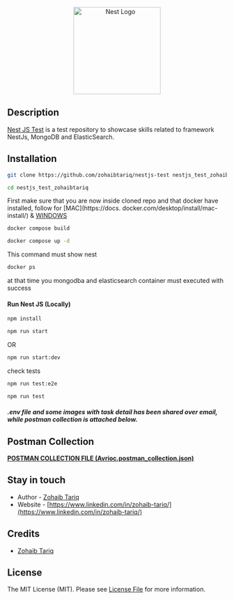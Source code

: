 <p align="center">
  <a href="http://nestjs.com/" target="blank"><img src="https://nestjs.com/img/logo-small.svg" width="200" alt="Nest Logo" /></a>
</p>

## Description

[Nest JS Test](https://github.com/zohaibtariq/nestjs-test) is a test repository to showcase skills related to
framework NestJs, MongoDB and ElasticSearch.

## Installation

```bash
git clone https://github.com/zohaibtariq/nestjs-test nestjs_test_zohaibtariq
```

```bash
cd nestjs_test_zohaibtariq
```
First make sure that you are now inside cloned repo and that docker have installed, follow for [MAC](https://docs.
docker.com/desktop/install/mac-install/) & [WINDOWS](https://docs.docker.com/desktop/install/windows-install/)

```bash
docker compose build
```

```bash
docker compose up -d
```

This command must show nest
```bash
docker ps
```
at that time you mongodba and elasticsearch container must executed with success

#### Run Nest JS (Locally)

```bash
npm install
```

```bash
npm run start
```
OR
```bash
npm run start:dev
```
check tests
```bash
npm run test:e2e
```
```bash
npm run test
```

##### .env file and some images with task detail has been shared over email, while postman collection is attached below.

## Postman Collection

****[POSTMAN COLLECTION FILE (Avrioc.postman_collection.json)](https://github.com/zohaibtariq/swapi.dev/blob/development/Avrioc.postman_collection.json)****


## Stay in touch

- Author - [Zohaib Tariq](https://www.linkedin.com/in/zohaib-tariq/)
- Website - [https://www.linkedin.com/in/zohaib-tariq/](https://www.linkedin.com/in/zohaib-tariq/)

## Credits

- [Zohaib Tariq](https://github.com/zohaibtariq)

## License

The MIT License (MIT). Please see [License File](LICENSE.md) for more information.